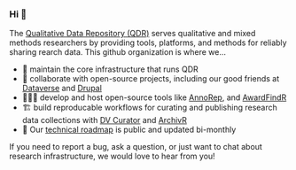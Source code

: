 ### Hi 👋
The [Qualitative Data Repository (QDR)](https://qdr.syr.edu/) serves qualitative and mixed methods researchers by providing tools, platforms, and methods for reliably sharing rearch data. This github organization is where we...

- 💾 maintain the core infrastructure that runs QDR
- 🤝 collaborate with open-source projects, including our good friends at [Dataverse](https://dataverse.org/) and [Drupal](https://www.drupal.org/)
- 👨🏻‍🍳 develop and host open-source tools like [AnnoRep](https://github.com/QualitativeDataRepository/AnnoREP-Frontend), and [AwardFindR](https://docs.ropensci.org/awardFindR/) 
- 🏗 build reproducable workflows for curating and publishing research data collections with [DV Curator](https://github.com/QualitativeDataRepository/dvcurator) and [ArchivR](https://github.com/QualitativeDataRepository/archivr)
- 📍 Our [technical roadmap](https://github.com/orgs/QualitativeDataRepository/projects/1) is public and updated bi-monthly

If you need to report a bug, ask a question, or just want to chat about research infrastructure, we would love to hear from you! 

